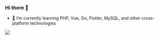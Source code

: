 ### Hi there 👋

- 🌱 I’m currently learning PHP, Vue, Go, Flutter, MySQL, and other cross-platform technologies

![](https://komarev.com/ghpvc/?username=wcz0)
